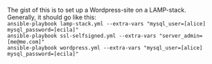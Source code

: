 The gist of this is to set up a Wordpress-site on a LAMP-stack.  
Generally, it should go like this:  
`ansible-playbook lamp-stack.yml --extra-vars "mysql_user=[alice] mysql_password=[ecila]"`  
`ansible-playbook ssl-selfsigned.yml --extra-vars "server_admin=[me@me.com]"`  
`ansible-playbook wordpress.yml --extra-vars "mysql_user=[alice] mysql_password=[ecila]"`  
